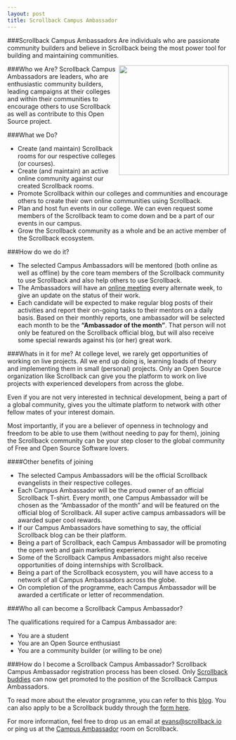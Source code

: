 ```yaml
---
layout: post
title: Scrollback Campus Ambassador
---
```


###Scrollback Campus Ambassadors
Are individuals who are passionate community builders and believe in Scrollback being the most power tool for building and maintaining communities.

<img src="http://i.imgur.com/lZ2thCE.jpg?1" align="right" width="250" />

###Who we Are?
Scrollback Campus Ambassadors are leaders, who are enthusiastic community builders, leading campaigns at their colleges and within their communities to encourage others to use Scrollback as well as contribute to this Open Source project. 

###What we Do?
* Create (and maintain) Scrollback rooms for our respective colleges (or courses).
* Create (and maintain) an active online community against our created Scrollback rooms.
* Promote Scrollback within our colleges and communities and encourage others to create their own online communities using Scrollback.
* Plan and host fun events in our college. We can even request some members of the Scrollback team to come down and be a part of our events in our campus.
* Grow the Scrollback community as a whole and be an active member of the Scrollback ecosystem.

###How do we do it?
* The selected Campus Ambassadors will be mentored (both online as well as offline) by the core team members of the Scrollback community to use Scrollback and also help others to use Scrollback.
* The Ambassadors will have an [online meeting](https://scrollback.io/campus-ambassador) every alternate week, to give an update on the status of their work.
* Each candidate will be expected to make regular blog posts of their activities and report their on-going tasks to their mentors on a daily basis. Based on their monthly reports, one ambassador will be selected each month to be the **“Ambassador of the month”**. That person will not only be featured on the Scrollback official blog, but will also receive some special rewards against his (or her) great work.

###Whats in it for me?
At college level, we rarely get opportunities of working on live projects. All we end up doing is, learning loads of theory and implementing them in small (personal) projects. Only an Open Source organization like Scrollback can give you the platform to work on live projects with experienced developers from across the globe.

Even if you are not very interested in technical development, being a part of a global community, gives you the ultimate platform to network with other fellow mates of your interest domain.

Most importantly, if you are a believer of openness in technology and freedom to be able to use them (without needing to pay for them), joining the Scrollback community can be your step closer to the global community of Free and Open Source Software lovers.

####Other benefits of joining
* The selected Campus Ambassadors will be the official Scrollback evangelists in their respective colleges.
* Each Campus Ambassador will be the proud owner of an official Scrollback T-shirt. Every month, one Campus Ambassador will be chosen as the “Ambassador of the month” and will be featured on the official blog of Scrollback. All super active campus ambassadors will be awarded super cool rewards.
* If our Campus Ambassadors have something to say, the official Scrollback blog can be their platform.
* Being a part of Scrollback, each Campus Ambassador will be promoting the open web and gain marketing experience.
* Some of the Scrollback Campus Ambassadors might also receive opportunities of doing internships with Scrollback.
* Being a part of the Scrollback ecosystem, you will have access to a network of all Campus Ambassadors across the globe.
* On completion of the programme, each Campus Ambassador will be awarded a certificate or letter of recommendation.


###Who all can become a Scrollback Campus Ambassador?

The qualifications required for a Campus Ambassador are:

* You are a student
* You are an Open Source enthusiast
* You are a community builder (or willing to be one)

###How do I become a Scrollback Campus Ambassador?
Scrollback Campus Ambassador registration process has been closed. Only [Scrollback buddies](http://blog.scrollback.io/introducing-the-scrollback-buddies/) can now get promoted to the position of the Scrollback Campus Ambassadors.

To read more about the elevator programme, you can refer to this [blog](http://blog.scrollback.io/the-scrollback-campus-ambassador-an-elevator-programme/). You can also apply to be a Scrollback buddy through the [form here](http://blog.scrollback.io/introducing-the-scrollback-buddies/).

For more information, feel free to drop us an email at <a href="mailto:evans@scrollback.io">evans@scrollback.io</a> or ping us at the [Campus Ambassador](https://scrollback.io/campus-ambassador) room on Scrollback.
